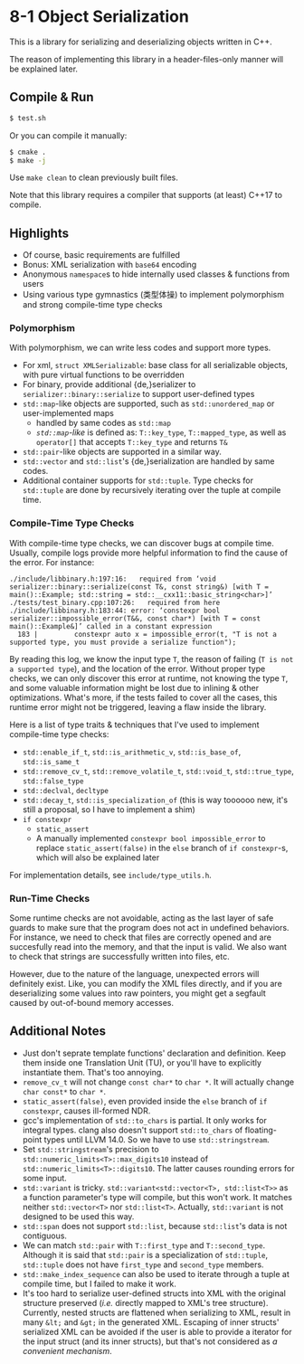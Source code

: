 # 8-1 Object Serialization

This is a library for serializing and deserializing objects written in C++.

The reason of implementing this library in a header-files-only manner will be explained later.


## Compile & Run

```bash
$ test.sh
```

Or you can compile it manually:

```bash
$ cmake .
$ make -j
```

Use `make clean` to clean previously built files.

Note that this library requires a compiler that supports (at least) C++17 to compile.


## Highlights

- Of course, basic requirements are fulfilled
- Bonus: XML serialization with `base64` encoding
- Anonymous `namespace`s to hide internally used classes & functions from users
- Using various type gymnastics (类型体操) to implement polymorphism and strong compile-time type checks


### Polymorphism

With polymorphism, we can write less codes and support more types.

- For xml, `struct XMLSerializable`: base class for all serializable objects, with pure virtual functions to be overridden
- For binary, provide additional {de,}serializer to `serializer::binary::serialize` to support user-defined types
- `std::map`-like objects are supported, such as `std::unordered_map` or user-implemented maps
  - handled by same codes as `std::map`
  - _`std::map`-like_ is defined as: `T::key_type`, `T::mapped_type`, as well as `operator[]` that accepts `T::key_type` and returns `T&`
- `std::pair`-like objects are supported in a similar way.
- `std::vector` and `std::list`'s {de,}serialization are handled by same codes.
- Additional container supports for `std::tuple`. Type checks for `std::tuple` are done by recursively iterating over the tuple at compile time.


### Compile-Time Type Checks

With compile-time type checks, we can discover bugs at compile time. Usually, compile logs provide more helpful information to find the cause of the error. For instance:

```
./include/libbinary.h:197:16:   required from ‘void serializer::binary::serialize(const T&, const string&) [with T = main()::Example; std::string = std::__cxx11::basic_string<char>]’
./tests/test_binary.cpp:107:26:   required from here
./include/libbinary.h:183:44: error: ‘constexpr bool serializer::impossible_error(T&&, const char*) [with T = const main()::Example&]’ called in a constant expression
  183 |         constexpr auto x = impossible_error(t, "T is not a supported type, you must provide a serialize function");
```

By reading this log, we know the input type `T`, the reason of failing (`T is not a supported type`), and the location of the error. Without proper type checks, we can only discover this error at runtime, not knowing the type `T`, and some valuable information might be lost due to inlining & other optimizations. What's more, if the tests failed to cover all the cases, this runtime error might not be triggered, leaving a flaw inside the library.

Here is a list of type traits & techniques that I've used to implement compile-time type checks:

- `std::enable_if_t`, `std::is_arithmetic_v`, `std::is_base_of`, `std::is_same_t`
- `std::remove_cv_t`, `std::remove_volatile_t`, `std::void_t`, `std::true_type`, `std::false_type`
- `std::declval`, `decltype`
- `std::decay_t`, `std::is_specialization_of` (this is way toooooo new, it's still a proposal, so I have to implement a shim)
- `if constexpr`
  - `static_assert`
  - A manually implemented `constexpr bool impossible_error` to replace `static_assert(false)` in the `else` branch of `if constexpr`-s, which will also be explained later

For implementation details, see `include/type_utils.h`.


### Run-Time Checks

Some runtime checks are not avoidable, acting as the last layer of safe guards to make sure that the program does not act in undefined behaviors. For instance, we need to check that files are correctly opened and are succesfully read into the memory, and that the input is valid. We also want to check that strings are successfully written into files, etc.

However, due to the nature of the language, unexpected errors will definitely exist. Like, you can modify the XML files directly, and if you are deserializing some values into raw pointers, you might get a segfault caused by out-of-bound memory accesses.


## Additional Notes

- Just don't seprate template functions' declaration and definition. Keep them inside one Translation Unit (TU), or you'll have to explicitly instantiate them. That's too annoying.
- `remove_cv_t` will not change `const char*` to `char *`. It will actually change `char const*` to `char *`.
- `static_assert(false)`, even provided inside the `else` branch of `if constexpr`, causes ill-formed NDR.
- gcc's implementation of `std::to_chars` is partial. It only works for integral types. clang also doesn't support `std::to_chars` of floating-point types until LLVM 14.0. So we have to use `std::stringstream`.
- Set `std::stringstream`'s precision to `std::numeric_limits<T>::max_digits10` instead of `std::numeric_limits<T>::digits10`. The latter causes rounding errors for some input.
- `std::variant` is tricky. `std::variant<std::vector<T>, std::list<T>>` as a function parameter's type will compile, but this won't work. It matches neither `std::vector<T>` nor `std::list<T>`. Actually, `std::variant` is not designed to be used this way.
- `std::span` does not support `std::list`, because `std::list`'s data is not contiguous.
- We can match `std::pair` with `T::first_type` and `T::second_type`. Although it is said that `std::pair` is a specialization of `std::tuple`, `std::tuple` does not have `first_type` and `second_type` members.
- `std::make_index_sequence` can also be used to iterate through a tuple at compile time, but I failed to make it work.
- It's too hard to serialize user-defined structs into XML with the original structure preserved (_i.e._ directly mapped to XML's tree structure). Currently, nested structs are flattened when serializing to XML, result in many `&lt;` and `&gt;` in the generated XML. Escaping of inner structs' serialized XML can be avoided if the user is able to provide a iterator for the input struct (and its inner structs), but that's not considered as _a convenient mechanism_.

